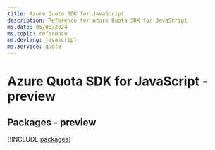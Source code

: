 ```yaml
---
title: Azure Quota SDK for JavaScript
description: Reference for Azure Quota SDK for JavaScript
ms.date: 05/06/2024
ms.topic: reference
ms.devlang: javascript
ms.service: quota
---
```

# Azure Quota SDK for JavaScript - preview
## Packages - preview
[!INCLUDE [packages](quota-index.md)]